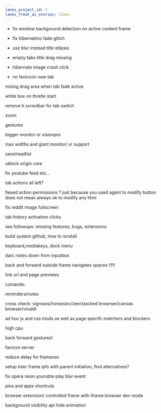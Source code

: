 ```yaml
---
lanes_project_id: 2
lanes_treat_as_stories: lines
---
```


- fix window background detection on active content frame
- fix hibernatino fade glitch
- use blur instead title ellipsis

- empty tabs title drag missing
- hibernate image crash clcik

- no faviccon new tab

mising drag area when tab fade active

white box on threlte start

remove h scroolbar for tab switch

zoom

gestures

bigger monitor or visionpro

max widths and giant monitor/ vr support

save/readlist

ublock origin core

fix youtube feed  etc...

tab actions all left?

fiexed action permissions ? just because you used agent to modify button does not mean always ok to modify any html

fix reddit image fullscreen

tab history activation clicks

iwa followups: missing features, bugs, extensions

build system github, how to isnstall

keyboard,mediakeys, dock menu

darc notes down from inputbox

back and forward outside frame navigates spaces !!!!!

link url and page previews

comands:

reminders/notes

cross check: sigmaos/horse/arc/zen/stacked browrser/canvas browser/vivaldi

ad hoc js and css mods as well as page specifc matchers and blockers

high cpu

back forward gestures!

favicon server

reduce delay for framenav


setup inter frame ipfs with parent initiation, find alternatives?

fix opera neon yourubte play blur event

pins and apps shortcuts

browser extension/ controlled frame with iframe browser dev mode

background visibility api hide animation